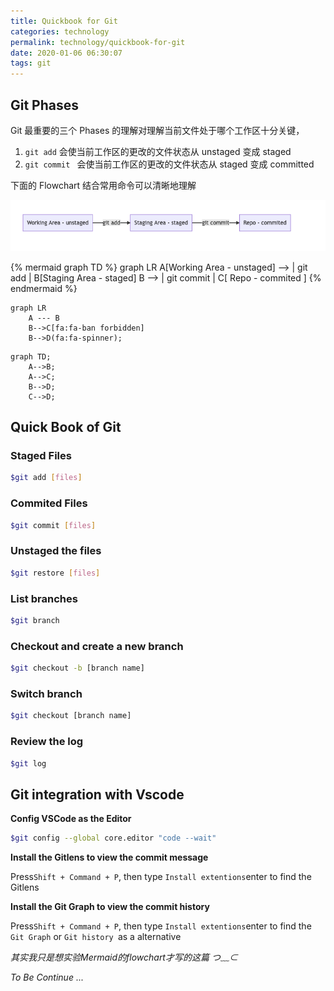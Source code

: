 ```yaml
---
title: Quickbook for Git
categories: technology
permalink: technology/quickbook-for-git
date: 2020-01-06 06:30:07
tags: git
---
```


## 	Git Phases

Git 最重要的三个 Phases 的理解对理解当前文件处于哪个工作区十分关键，

1. `git add`  会使当前工作区的更改的文件状态从 unstaged 变成 staged
2. `git commit ` 会使当前工作区的更改的文件状态从 staged 变成 committed

下面的 Flowchart 结合常用命令可以清晰地理解

![image-20200106083920065](quickbook-for-git/image-20200106083920065.png)

{% mermaid graph TD %}
graph LR
A[Working Area - unstaged] --> | git add | B[Staging Area - staged]
B --> | git commit | C[ Repo - commited ]
{% endmermaid %}

```mermaid
graph LR
    A --- B
    B-->C[fa:fa-ban forbidden]
    B-->D(fa:fa-spinner);
```
```mermaid
graph TD;
    A-->B;
    A-->C;
    B-->D;
    C-->D;
```


## Quick Book of Git

### Staged Files
```bash
$git add [files]
```
### Commited Files
```bash
$git commit [files]
```
### Unstaged the files
```bash
$git restore [files]
```
### List branches
```bash
$git branch
```
### Checkout and create a new branch
```bash
$git checkout -b [branch name]
```
### Switch branch
```bash
$git checkout [branch name]
```

### Review the log

```bash
$git log
```



## Git integration with Vscode

**Config VSCode as the Editor**

```bash
$git config --global core.editor "code --wait"
```
**Install the Gitlens to view the commit message**

Press`Shift + Command + P`, then type `Install extentions`enter to find the Gitlens

 **Install the Git Graph to view the commit history**

Press`Shift + Command + P`, then type `Install extentions`enter to find the `Git Graph` or `Git history `as a alternative



_其实我只是想实验Mermaid的flowchart才写的这篇 つ﹏⊂_

_To Be Continue ..._


